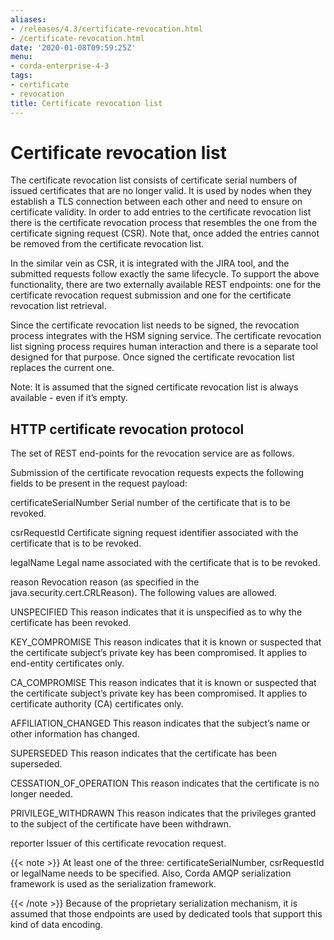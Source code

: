 ```yaml
---
aliases:
- /releases/4.3/certificate-revocation.html
- /certificate-revocation.html
date: '2020-01-08T09:59:25Z'
menu:
- corda-enterprise-4-3
tags:
- certificate
- revocation
title: Certificate revocation list
---
```



# Certificate revocation list

The certificate revocation list consists of certificate serial numbers of issued certificates that are no longer valid.
            It is used by nodes when they establish a TLS connection between each other and need to ensure on certificate validity.
            In order to add entries to the certificate revocation list there is the certificate revocation process that resembles
            the one from the certificate signing request (CSR).
            Note that, once added the entries cannot be removed from the certificate revocation list.

In the similar vein as CSR, it is integrated with the JIRA tool, and the submitted requests follow exactly the same lifecycle.
            To support the above functionality, there are two externally available REST endpoints: one for the certificate revocation request submission and
            one for the certificate revocation list retrieval.

Since the certificate revocation list needs to be signed, the revocation process integrates with the HSM signing service.
            The certificate revocation list signing process requires human interaction and there is a separate tool designed for that purpose.
            Once signed the certificate revocation list replaces the current one.

Note: It is assumed that the signed certificate revocation list is always available - even if it’s empty.


## HTTP certificate revocation protocol

The set of REST end-points for the revocation service are as follows.

Submission of the certificate revocation requests expects the following fields to be present in the request payload:



certificateSerialNumber
Serial number of the certificate that is to be revoked.


csrRequestId
Certificate signing request identifier associated with the certificate that is to be revoked.


legalName
Legal name associated with the certificate that is to be revoked.


reason
Revocation reason (as specified in the java.security.cert.CRLReason). The following values are allowed.



UNSPECIFIED
This reason indicates that it is unspecified as to why the certificate has been revoked.


KEY_COMPROMISE
This reason indicates that it is known or suspected that the certificate subject’s private key has been compromised. It applies to end-entity certificates only.


CA_COMPROMISE
This reason indicates that it is known or suspected that the certificate subject’s private key has been compromised. It applies to certificate authority (CA) certificates only.


AFFILIATION_CHANGED
This reason indicates that the subject’s name or other information has changed.


SUPERSEDED
This reason indicates that the certificate has been superseded.


CESSATION_OF_OPERATION
This reason indicates that the certificate is no longer needed.


PRIVILEGE_WITHDRAWN
This reason indicates that the privileges granted to the subject of the certificate have been withdrawn.


reporter
Issuer of this certificate revocation request.


{{< note >}}
At least one of the three: certificateSerialNumber, csrRequestId or legalName needs to be specified.
                    Also, Corda AMQP serialization framework is used as the serialization framework.

{{< /note >}}
Because of the proprietary serialization mechanism, it is assumed that those endpoints are used by dedicated tools that support this kind of data encoding.


